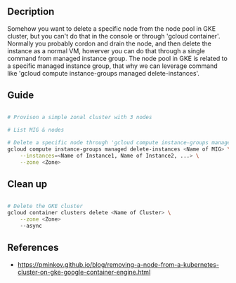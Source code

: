 # 

## Decription

Somehow you want to delete a specific node from the node pool in GKE cluster, but you can't do that in the console or through 'gcloud container'. Normally you probably cordon and drain the node, and then delete the instance as a normal VM, howerver you can do that through a single command from managed instance group. The node pool in GKE is related to a specific managed instance group, that why we can leverage command like 'gcloud compute instance-groups managed delete-instances'.  

## Guide

```sh

# Provison a simple zonal cluster with 3 nodes

# List MIG & nodes

# Delete a specific node through 'gcloud compute instance-groups managed delete-instances'
gcloud compute instance-groups managed delete-instances <Name of MIG> \
    --instances=<Name of Instance1, Name of Instance2, ...> \
    --zone <Zone>

```


## Clean up

```sh

# Delete the GKE cluster
gcloud container clusters delete <Name of Cluster> \
    --zone <Zone>
    --async

```

## References
- https://pminkov.github.io/blog/removing-a-node-from-a-kubernetes-cluster-on-gke-google-container-engine.html